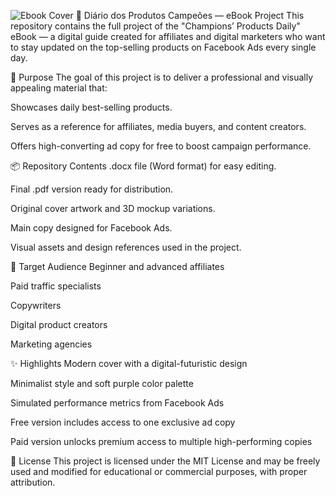![Ebook Cover](./images/ebook-capa.png)
📘 Diário dos Produtos Campeões — eBook Project
This repository contains the full project of the "Champions’ Products Daily" eBook — a digital guide created for affiliates and digital marketers who want to stay updated on the top-selling products on Facebook Ads every single day.

🎯 Purpose
The goal of this project is to deliver a professional and visually appealing material that:

Showcases daily best-selling products.

Serves as a reference for affiliates, media buyers, and content creators.

Offers high-converting ad copy for free to boost campaign performance.

📦 Repository Contents
.docx file (Word format) for easy editing.

Final .pdf version ready for distribution.

Original cover artwork and 3D mockup variations.

Main copy designed for Facebook Ads.

Visual assets and design references used in the project.

🧠 Target Audience
Beginner and advanced affiliates

Paid traffic specialists

Copywriters

Digital product creators

Marketing agencies

✨ Highlights
Modern cover with a digital-futuristic design

Minimalist style and soft purple color palette

Simulated performance metrics from Facebook Ads

Free version includes access to one exclusive ad copy

Paid version unlocks premium access to multiple high-performing copies

🔗 License
This project is licensed under the MIT License and may be freely used and modified for educational or commercial purposes, with proper attribution.

